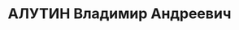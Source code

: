 ---
title: АЛУТИН Владимир Андреевич
description: 'Род. в 1895, Саратовская губ., Вольский уезд, с. Ключи, русский, обр.:
  низшее, член ВКП(б). Проживал: Москва, Чистопрудный бул., д. 12, кв. 127. Пом. начальника
  2-го отдела Административно-мобилизационного управления РККА, полковник.

  Арестован 23.09.1937. Обв. в участии в троцкистской организации и антисоветском
  военно-фашистском заговоре. Приговор: ВК ВС СССР, 15.11.1937 – ВМН. Расстрелян 15.11.1937,
  г.Москва.

  Реабилитирован ВК ВС СССР 11.07.1957'
---